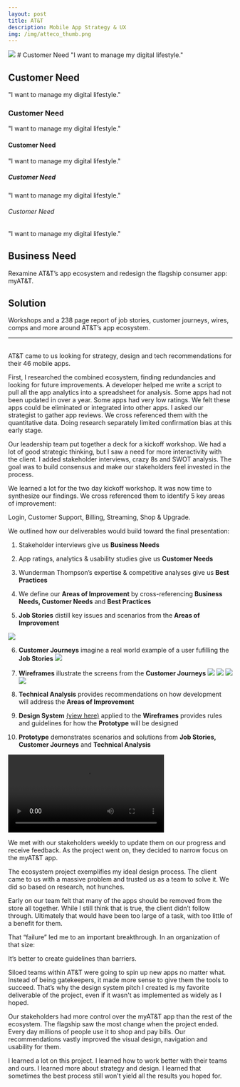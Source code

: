 ```yaml
---
layout: post
title: AT&T
description: Mobile App Strategy & UX
img: /img/atteco_thumb.png
---
```


<img class="img_scale" src="/img/atteco_cover.png"/>
# Customer Need
"I want to manage my digital lifestyle."

## Customer Need
"I want to manage my digital lifestyle."

### Customer Need
"I want to manage my digital lifestyle."

#### Customer Need
"I want to manage my digital lifestyle."

##### Customer Need
"I want to manage my digital lifestyle."

###### Customer Need
"I want to manage my digital lifestyle."

## Business Need
Rexamine AT&T’s app ecosystem and redesign the flagship consumer app: myAT&T.

## Solution
Workshops and a 238 page report of  job stories, customer journeys, wires, comps and more around AT&T’s app ecosystem.

<hr>
<br>
AT&T came to us looking for strategy, design and tech recommendations for their 46 mobile apps.

First, I researched the combined ecosystem, finding redundancies and looking for future improvements. A developer helped me write a script to pull all the app analytics into a spreadsheet for analysis. Some apps had not been updated in over a year. Some apps had very low ratings. We felt these apps could be eliminated or integrated into other apps.  I asked our strategist to gather app reviews. We cross referenced them with the quantitative data. Doing research separately limited confirmation bias at this early stage.

Our leadership team put together a deck for a kickoff workshop. We had a lot of good strategic thinking, but I saw a need for more interactivity with the client. I added stakeholder interviews, crazy 8s and SWOT analysis. The goal was to build consensus and make our stakeholders feel invested in the process.

We learned a lot for the two day kickoff workshop. It was now time to synthesize our findings. We cross referenced them to identify 5 key areas of improvement:

Login, Customer Support, Billing, Streaming, Shop & Upgrade.

We outlined how our deliverables would build toward the final presentation:

1. Stakeholder interviews give us **Business Needs**

2. App ratings, analytics & usability studies give us **Customer Needs**

3. Wunderman Thompson’s expertise & competitive analyses give us **Best Practices**

4. We define our **Areas of Improvement** by cross-referencing **Business Needs, Customer Needs** and **Best Practices**

5. **Job Stories** distill key issues and scenarios from the **Areas of Improvement**
<img class="img_scale" src="/img/jobstory.png"/>

6. **Customer Journeys** imagine a real world example of a user fufilling the **Job Stories**
<a href="http://www.mrclintmiller.com/img/journey.png"><img class="img_scale" src="/img/journey.png"/></a>

7. **Wireframes** illustrate the screens from the **Customer Journeys**
<a href="http://www.mrclintmiller.com/img/wire001.png"><img class="img_scale" src="/img/wire001.png"/></a>
<a href="http://www.mrclintmiller.com/img/wire002.png"><img class="img_scale" src="/img/wire002.png"/></a>
<a href="http://www.mrclintmiller.com/img/wire003.png"><img class="img_scale" src="/img/wire003.png"/></a>
<a href="http://www.mrclintmiller.com/img/wire004.png"><img class="img_scale" src="/img/wire004.png"/></a>

8. **Technical Analysis** provides recommendations on how development will address the **Areas of Improvement**

9. **Design System** <a href="http://www.mrclintmiller.com/img/blueprint_ds.pdf" target="_blank">(view here)</a> applied to the **Wireframes** provides rules and guidelines for how the **Prototype** will be designed

10. **Prototype** demonstrates scenarios and solutions from **Job Stories, Customer Journeys** and **Technical Analysis**
<video class="vid1" width="350" controls>
  <source src="/img/prototype.mp4" type="video/mp4">
  Your browser does not support HTML5 video.
</video>


We met with our stakeholders weekly to update them on our progress and receive feedback. As the project went on, they decided to narrow focus on the myAT&T app.

The ecosystem project exemplifies my ideal design process. The client came to us with a massive problem and trusted us as a team to solve it. We did so based on research, not hunches.

Early on our team felt that many of the apps should be removed from the store all together. While I still think that is true, the client didn’t follow through. Ultimately that would have been too large of a task, with too little of a benefit for them. 

That “failure” led me to an important breakthrough. In an organization of that size:

It’s better to create guidelines than barriers.

Siloed teams within AT&T were going to spin up new apps no matter what. Instead of being gatekeepers, it made more sense to give them the tools to succeed. That’s why the design system pitch I created is my favorite deliverable of the project, even if it wasn't as implemented as widely as I hoped.

Our stakeholders had more control over the myAT&T app than the rest of the ecosystem. The flagship saw the most change when the project ended. Every day millions of people use it to shop and pay bills. Our recommendations vastly improved the visual design, navigation and usability for them.

I learned a lot on this project. I learned how to work better with their teams and ours. I learned more about strategy and design. I learned that sometimes the best process still won't yield all the results you hoped for.

